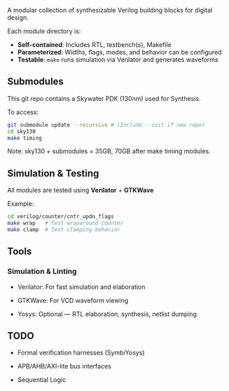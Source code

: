 
A modular collection of synthesizable Verilog building blocks for digital design.

Each module directory is:
- **Self-contained**: Includes RTL, testbench(s), Makefile
- **Parameterized**: Widths, flags, modes, and behavior can be configured
- **Testable**: `make` runs simulation via Verilator and generates waveforms

## Submodules

This git repo contains a Skywater PDK (130nm) used for Synthesis.

To access:
```bash
git submodule update --recursive # (Include --init if new repo)
cd sky130
make timing
```
Note: sky130 + submodules = 35GB, 70GB after make timing modules. 

## Simulation & Testing

All modules are tested using **Verilator** + **GTKWave**

Example:
```bash
cd verilog/counter/cntr_updn_flags
make wrap   # Test wraparound counter
make clamp  # Test clamping behavior
```

## Tools
### Simulation & Linting

* Verilator: For fast simulation and elaboration

* GTKWave: For VCD waveform viewing

* Yosys: Optional — RTL elaboration, synthesis, netlist dumping

## TODO

* Formal verification harnesses (SymbiYosys)

* APB/AHB/AXI-lite bus interfaces

* Sequential Logic
